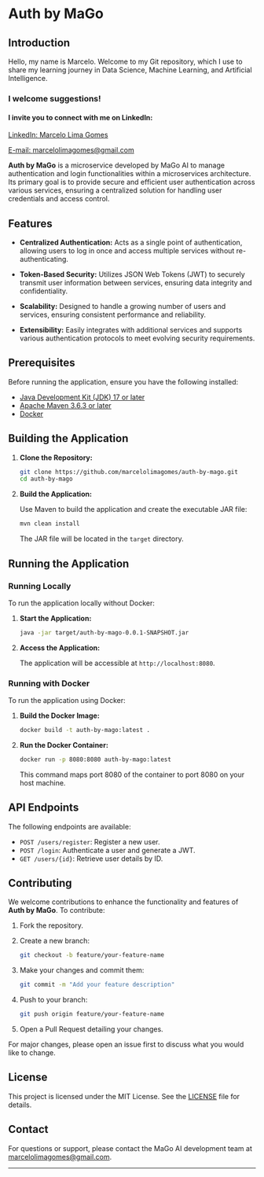 # Auth by MaGo

## Introduction

Hello, my name is Marcelo. Welcome to my Git repository, which I use to share my learning journey in Data Science, Machine Learning, and Artificial Intelligence. 

### I welcome suggestions!
#### I invite you to connect with me on LinkedIn:
[LinkedIn: Marcelo Lima Gomes](https://www.linkedin.com/in/marcelolimagomes)

[E-mail: marcelolimagomes@gmail.com](mailto:marcelolimagomes@gmail.com)

**Auth by MaGo** is a microservice developed by MaGo AI to manage authentication and login functionalities within a microservices architecture. Its primary goal is to provide secure and efficient user authentication across various services, ensuring a centralized solution for handling user credentials and access control.

## Features

- **Centralized Authentication:** Acts as a single point of authentication, allowing users to log in once and access multiple services without re-authenticating.

- **Token-Based Security:** Utilizes JSON Web Tokens (JWT) to securely transmit user information between services, ensuring data integrity and confidentiality.

- **Scalability:** Designed to handle a growing number of users and services, ensuring consistent performance and reliability.

- **Extensibility:** Easily integrates with additional services and supports various authentication protocols to meet evolving security requirements.

## Prerequisites

Before running the application, ensure you have the following installed:

- [Java Development Kit (JDK) 17 or later](https://www.oracle.com/java/technologies/javase/jdk17-archive-downloads.html)
- [Apache Maven 3.6.3 or later](https://maven.apache.org/download.cgi)
- [Docker](https://docs.docker.com/get-docker/)

## Building the Application

1. **Clone the Repository:**

   ```bash
   git clone https://github.com/marcelolimagomes/auth-by-mago.git
   cd auth-by-mago
   ```

2. **Build the Application:**

   Use Maven to build the application and create the executable JAR file:

   ```bash
   mvn clean install
   ```

   The JAR file will be located in the `target` directory.

## Running the Application

### Running Locally

To run the application locally without Docker:

1. **Start the Application:**

   ```bash
   java -jar target/auth-by-mago-0.0.1-SNAPSHOT.jar
   ```

2. **Access the Application:**

   The application will be accessible at `http://localhost:8080`.

### Running with Docker

To run the application using Docker:

1. **Build the Docker Image:**

   ```bash
   docker build -t auth-by-mago:latest .
   ```

2. **Run the Docker Container:**

   ```bash
   docker run -p 8080:8080 auth-by-mago:latest
   ```

   This command maps port 8080 of the container to port 8080 on your host machine.

## API Endpoints

The following endpoints are available:

- `POST /users/register`: Register a new user.
- `POST /login`: Authenticate a user and generate a JWT.
- `GET /users/{id}`: Retrieve user details by ID.

## Contributing

We welcome contributions to enhance the functionality and features of **Auth by MaGo**. To contribute:

1. Fork the repository.

2. Create a new branch:

   ```bash
   git checkout -b feature/your-feature-name
   ```

3. Make your changes and commit them:

   ```bash
   git commit -m "Add your feature description"
   ```

4. Push to your branch:

   ```bash
   git push origin feature/your-feature-name
   ```

5. Open a Pull Request detailing your changes.

For major changes, please open an issue first to discuss what you would like to change.

## License

This project is licensed under the MIT License. See the [LICENSE](LICENSE) file for details.

## Contact

For questions or support, please contact the MaGo AI development team at [marcelolimagomes@gmail.com](mailto:marcelolimagomes@gmail.com).

---
